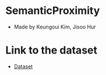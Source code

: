 # SemanticProximity
- Made by Keungoui Kim, Jisoo Hur

# Link to the dataset
- [Dataset](https://drive.google.com/drive/folders/1JD23skrOS2FW1OuKbjje1gCAzAkpoqNc?usp=drive_link)

